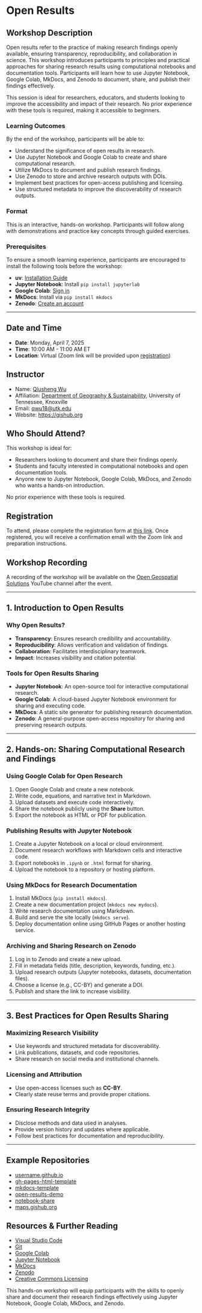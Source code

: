 # Open Results

## Workshop Description

Open results refer to the practice of making research findings openly available, ensuring transparency, reproducibility, and collaboration in science. This workshop introduces participants to principles and practical approaches for sharing research results using computational notebooks and documentation tools. Participants will learn how to use Jupyter Notebook, Google Colab, MkDocs, and Zenodo to document, share, and publish their findings effectively.

This session is ideal for researchers, educators, and students looking to improve the accessibility and impact of their research. No prior experience with these tools is required, making it accessible to beginners.

### Learning Outcomes

By the end of the workshop, participants will be able to:

- Understand the significance of open results in research.
- Use Jupyter Notebook and Google Colab to create and share computational research.
- Utilize MkDocs to document and publish research findings.
- Use Zenodo to store and archive research outputs with DOIs.
- Implement best practices for open-access publishing and licensing.
- Use structured metadata to improve the discoverability of research outputs.

### Format

This is an interactive, hands-on workshop. Participants will follow along with demonstrations and practice key concepts through guided exercises.

### Prerequisites

To ensure a smooth learning experience, participants are encouraged to install the following tools before the workshop:

- **uv**: [Installation Guide](https://docs.astral.sh/uv/getting-started/installation/)
- **Jupyter Notebook**: Install `pip install jupyterlab`
- **Google Colab**: [Sign in](https://colab.research.google.com/)
- **MkDocs**: Install via `pip install mkdocs`
- **Zenodo**: [Create an account](https://zenodo.org/)

---

## Date and Time

- **Date**: Monday, April 7, 2025
- **Time**: 10:00 AM - 11:00 AM ET
- **Location**: Virtual (Zoom link will be provided upon [registration](https://tiny.utk.edu/openscience-register))

## Instructor

- Name: [Qiusheng Wu](https://geography.utk.edu/people/instructional-faculty/wu-qiusheng)
- Affiliation: [Department of Geography & Sustainability](https://geography.utk.edu), University of Tennessee, Knoxville
- Email: qwu18@utk.edu
- Website: <https://gishub.org>

## Who Should Attend?

This workshop is ideal for:

- Researchers looking to document and share their findings openly.
- Students and faculty interested in computational notebooks and open documentation tools.
- Anyone new to Jupyter Notebook, Google Colab, MkDocs, and Zenodo who wants a hands-on introduction.

No prior experience with these tools is required.

## Registration

To attend, please complete the registration form at [this link](https://tiny.utk.edu/openscience-register). Once registered, you will receive a confirmation email with the Zoom link and preparation instructions.

## Workshop Recording

A recording of the workshop will be available on the [Open Geospatial Solutions](https://www.youtube.com/playlist?list=PLAxJ4-o7ZoPcudAyC050UOrSDr3v9leUP) YouTube channel after the event.

---

## 1. Introduction to Open Results

### Why Open Results?

- **Transparency**: Ensures research credibility and accountability.
- **Reproducibility**: Allows verification and validation of findings.
- **Collaboration**: Facilitates interdisciplinary teamwork.
- **Impact**: Increases visibility and citation potential.

### Tools for Open Results Sharing

- **Jupyter Notebook**: An open-source tool for interactive computational research.
- **Google Colab**: A cloud-based Jupyter Notebook environment for sharing and executing code.
- **MkDocs**: A static site generator for publishing research documentation.
- **Zenodo**: A general-purpose open-access repository for sharing and preserving research outputs.

---

## 2. Hands-on: Sharing Computational Research and Findings

### Using Google Colab for Open Research

1. Open Google Colab and create a new notebook.
2. Write code, equations, and narrative text in Markdown.
3. Upload datasets and execute code interactively.
4. Share the notebook publicly using the **Share** button.
5. Export the notebook as HTML or PDF for publication.

### Publishing Results with Jupyter Notebook

1. Create a Jupyter Notebook on a local or cloud environment.
2. Document research workflows with Markdown cells and interactive code.
3. Export notebooks in `.ipynb` or `.html` format for sharing.
4. Upload the notebook to a repository or hosting platform.

### Using MkDocs for Research Documentation

1. Install MkDocs (`pip install mkdocs`).
2. Create a new documentation project (`mkdocs new mydocs`).
3. Write research documentation using Markdown.
4. Build and serve the site locally (`mkdocs serve`).
5. Deploy documentation online using GitHub Pages or another hosting service.

### Archiving and Sharing Research on Zenodo

1. Log in to Zenodo and create a new upload.
2. Fill in metadata fields (title, description, keywords, funding, etc.).
3. Upload research outputs (Jupyter notebooks, datasets, documentation files).
4. Choose a license (e.g., CC-BY) and generate a DOI.
5. Publish and share the link to increase visibility.

---

## 3. Best Practices for Open Results Sharing

### Maximizing Research Visibility

- Use keywords and structured metadata for discoverability.
- Link publications, datasets, and code repositories.
- Share research on social media and institutional channels.

### Licensing and Attribution

- Use open-access licenses such as **CC-BY**.
- Clearly state reuse terms and provide proper citations.

### Ensuring Research Integrity

- Disclose methods and data used in analyses.
- Provide version history and updates where applicable.
- Follow best practices for documentation and reproducibility.

---

## Example Repositories

- [username.github.io](https://pages.github.com)
- [gh-pages-html-template](https://github.com/giswqs/gh-pages-html-template)
- [mkdocs-template](https://github.com/giswqs/mkdocs-template)
- [open-results-demo](https://github.com/giswqs/open-results-demo)
- [notebook-share](https://github.com/giswqs/notebook-share)
- [maps.gishub.org](https://github.com/opengeos/maps.gishub.org)

## Resources & Further Reading

- [Visual Studio Code](https://geog-510.gishub.org/book/software/vscode.html)
- [Git](https://geog-510.gishub.org/book/software/git.html)
- [Google Colab](https://geog-510.gishub.org/book/software/colab.html)
- [Jupyter Notebook](https://geog-510.gishub.org/book/software/jupyterlab.html)
- [MkDocs](https://www.mkdocs.org/)
- [Zenodo](https://zenodo.org/)
- [Creative Commons Licensing](https://creativecommons.org/)

This hands-on workshop will equip participants with the skills to openly share and document their research findings effectively using Jupyter Notebook, Google Colab, MkDocs, and Zenodo.
